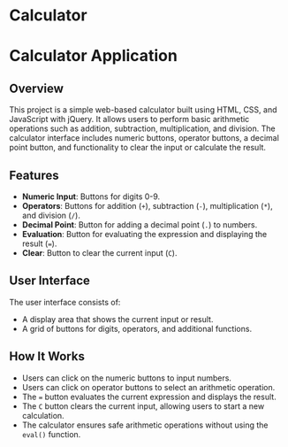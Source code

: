# Calculator
# Calculator Application

## Overview

This project is a simple web-based calculator built using HTML, CSS, and JavaScript with jQuery. It allows users to perform basic arithmetic operations such as addition, subtraction, multiplication, and division. The calculator interface includes numeric buttons, operator buttons, a decimal point button, and functionality to clear the input or calculate the result.

## Features

- **Numeric Input**: Buttons for digits 0-9.
- **Operators**: Buttons for addition (`+`), subtraction (`-`), multiplication (`*`), and division (`/`).
- **Decimal Point**: Button for adding a decimal point (`.`) to numbers.
- **Evaluation**: Button for evaluating the expression and displaying the result (`=`).
- **Clear**: Button to clear the current input (`C`).

## User Interface

The user interface consists of:
- A display area that shows the current input or result.
- A grid of buttons for digits, operators, and additional functions.

## How It Works

- Users can click on the numeric buttons to input numbers.
- Users can click on operator buttons to select an arithmetic operation.
- The `=` button evaluates the current expression and displays the result.
- The `C` button clears the current input, allowing users to start a new calculation.
- The calculator ensures safe arithmetic operations without using the `eval()` function.
